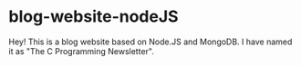 # blog-website-nodeJS
Hey! This is a blog website based on Node.JS and MongoDB. I have named it as "The C Programming Newsletter".

